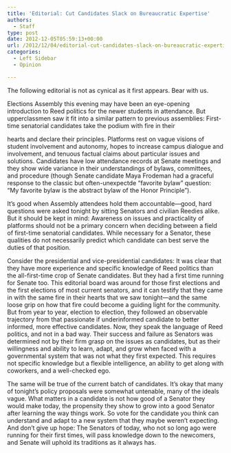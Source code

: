 ```yaml
---
title: 'Editorial: Cut Candidates Slack on Bureaucratic Expertise'
authors: 
  - Staff
type: post
date: 2012-12-05T05:59:13+00:00
url: /2012/12/04/editorial-cut-candidates-slack-on-bureaucratic-expertise/
categories:
  - Left Sidebar
  - Opinion

---
```

The following editorial is not as cynical as it first appears. Bear with us.

Elections Assembly this evening may have been an eye-opening introduction to Reed politics for the newer students in attendance. But upperclassmen saw it fit into a similar pattern to previous assemblies: First-time senatorial candidates take the podium with fire in their
  
hearts and declare their principles. Platforms rest on vague visions of student involvement and autonomy, hopes to increase campus dialogue and involvement, and tenuous factual claims about particular issues and solutions. Candidates have low attendance records at Senate meetings and they show wide variance in their understandings of bylaws, committees, and procedure (though Senate candidate Maya Frodeman had a graceful response to the classic but often-unexpectde &#8220;favorite bylaw&#8221; question: &#8220;My favorite bylaw is the abstract bylaw of the Honor Principle&#8221;).

It&#8217;s good when Assembly attendees hold them accountable—good, hard questions were asked tonight by sitting Senators and civilian Reedies alike. But it should be kept in mind: Awareness on issues and practicality of platforms should not be a primary concern when deciding between a field of first-time senatorial candidates. While necessary for a Senator, these qualities do not necessarily predict which candidate can best serve the duties of that position.

Consider the presidential and vice-presidential candidates: It was clear that they have more experience and specific knowledge of Reed politics than the all-first-time crop of Senate candidates. But they had a first time running for Senate too. This editorial board was around for those first elections and the first elections of most current senators, and it can testify that they came in with the same fire in their hearts that we saw tonight—and the same loose grip on how that fire could become a guiding light for the community. But from year to year, election to election, they followed an observable trajectory from that passionate if underinformed candidate to better informed, more effective candidates. Now, they speak the language of Reed politics, and not in a bad way. Their success and failure as Senators was determined not by their firm grasp on the issues as candidates, but as their willingness and ability to learn, adapt, and grow when faced with a governmental system that was not what they first expected. This requires not specific knowledge but a flexible intelligence, an ability to get along with coworkers, and a well-checked ego.

The same will be true of the current batch of candidates. It&#8217;s okay that many of tonight&#8217;s policy proposals were somewhat untenable, many of the ideals vague. What matters in a candidate is not how good of a Senator they would make today, the propensity they show to grow into a good Senator after learning the way things work. So vote for the candidate you think can understand and adapt to a new system that they maybe weren&#8217;t expecting. And don&#8217;t give up hope: The Senators of today, who not so long ago were running for their first times, will pass knowledge down to the newcomers, and Senate will uphold its traditions as it always has.